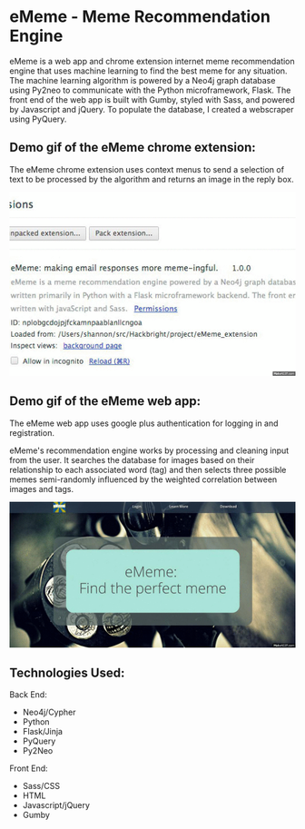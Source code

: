 eMeme - Meme Recommendation Engine
====================================

eMeme is a web app and chrome extension internet meme recommendation engine that 
uses machine learning to find the best meme for any situation. The machine 
learning algorithm is powered by a Neo4j graph database using Py2neo to communicate 
with the Python microframework, Flask. The front end of the web app is built with 
Gumby, styled with Sass, and powered by Javascript and jQuery.
To populate the database, I created a webscraper using PyQuery. 

Demo gif of the eMeme chrome extension:
-------------------------------------------------

The eMeme chrome extension uses context menus to send a selection of text to be 
processed by the algorithm and returns an image in the reply box.

![eMeme Chrome Extension Demo](https://raw.githubusercontent.com/karishay/eMeme_webapp/master/eMemeExtensionDemo.gif)



Demo gif of the eMeme web app:
----------------------------------------

The eMeme web app uses google plus authentication for logging in and registration.

eMeme's recommendation engine works by processing and cleaning input from the user. 
It searches the database for images based on their relationship to each associated 
word (tag) and then selects three possible memes semi-randomly influenced by the 
weighted correlation between images and tags.


![eMeme Web App Demo](https://raw.githubusercontent.com/karishay/eMeme_webapp/master/eMemeWebAppDemo.gif)



Technologies Used:
-----------------
Back End:
* Neo4j/Cypher
* Python
* Flask/Jinja
* PyQuery
* Py2Neo


Front End:
* Sass/CSS
* HTML
* Javascript/jQuery
* Gumby
